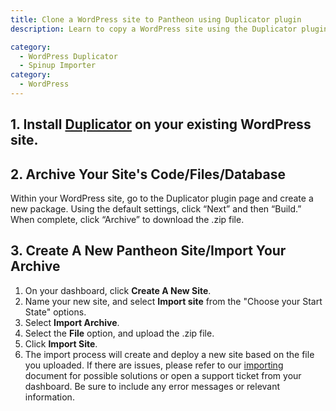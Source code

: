 ```yaml
---
title: Clone a WordPress site to Pantheon using Duplicator plugin
description: Learn to copy a WordPress site using the Duplicator plugin on Pantheon.

category:
  - WordPress Duplicator
  - Spinup Importer
category:
  - WordPress
---
```


## 1. Install [Duplicator](https://wordpress.org/plugins/duplicator/) on your existing WordPress site.

## 2. Archive Your Site's Code/Files/Database

Within your WordPress site, go to the Duplicator plugin page and create a new package. Using the default settings, click “Next” and then “Build.” When complete, click “Archive” to download the .zip file.

## 3. Create A New Pantheon Site/Import Your Archive

1. On your dashboard, click **Create A New Site**.
2. Name your new site, and select **Import site** from the "Choose your Start State" options. 
3. Select **Import Archive**.
4. Select the **File** option, and upload the .zip file. 
5. Click **Import Site**.
6. The import process will create and deploy a new site based on the file you uploaded. If there are issues, please refer to our [importing](/articles/drupal/importing-an-existing-drupal-site-to-pantheon#importing-an-existing-site) document for possible solutions or open a support ticket from your dashboard. Be sure to include any error messages or relevant information.
